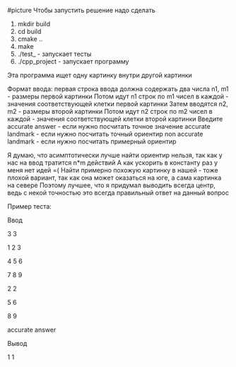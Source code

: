 #picture
Чтобы запустить решение надо сделать
1. mkdir build
2. cd build
3. cmake ..
4. make
5. ./test_ - запускает тесты
6. ./cpp_project - запускает программу

Эта программа ищет одну картинку внутри другой картинки

Формат ввода: первая строка ввода должна содержать два числа n1, m1 - размеры первой картинки
Потом идут n1 строк по m1 чисел в каждой - значения соответствующей клетки первой картинки
Затем вводятся n2, m2 - размеры второй картинки
Потом идут n2 строк по m2 чисел в каждой - значения соответствующей клетки второй картинки
Введите accurate answer - если нужно посчитать точное значение
accurate landmark - если нужно посчитать точный ориентир
non accurate landmark - если нужно посчитать примерный ориентир


Я думаю, что асимптотически лучше найти ориентир нельзя, так как у нас на ввод тратится n*m действий
А как ускорить в константу раз у меня нет идей =(
Найти примерно похожую картинку в нашей - тоже плохой вариант, так как она может оказаться на юге, а сама картинка на севере
Поэтому лучшее, что я придумал выводить всегда центр, ведь с некой точностью это всегда правильный ответ на данный вопрос


Пример теста:

Ввод

3 3

1 2 3

4 5 6

7 8 9

2 2

5 6

8 9

accurate answer

Вывод

1 1
